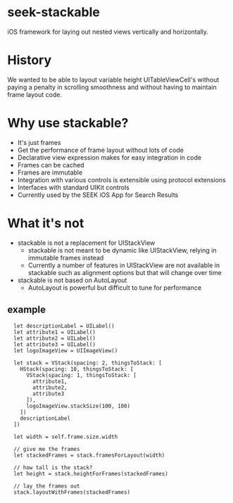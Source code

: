 # seek-stackable
iOS framework for laying out nested views vertically and horizontally.

# History

We wanted to be able to layout variable height UITableViewCell's without paying a penalty in scrolling smoothness and without having to maintain frame layout code.

# Why use stackable?
- It's just frames
- Get the performance of frame layout without lots of code
- Declarative view expression makes for easy integration in code
- Frames can be cached
- Frames are immutable
- Integration with various controls is extensible using protocol extensions
- Interfaces with standard UIKit controls
- Currently used by the SEEK iOS App for Search Results

# What it's not
- stackable is not a replacement for UIStackView
  - stackable is not meant to be dynamic like UIStackView, relying in immutable frames instead
  - Currently a number of features in UIStackView are not available in stackable such as alignment options but that will change over time
- stackable is not based on AutoLayout
  - AutoLayout is powerful but difficult to tune for performance

## example

```
  let descriptionLabel = UILabel()
  let attribute1 = UILabel()
  let attribute2 = UILabel()
  let attribute3 = UILabel()
  let logoImageView = UIImageView()
  
  let stack = VStack(spacing: 2, thingsToStack: [
    HStack(spacing: 10, thingsToStack: [
      VStack(spacing: 1, thingsToStack: [
        attribute1,
        attribute2,
        attribute3
      ]),
      logoImageView.stackSize(100, 100)
    ])
    descriptionLabel
  ])
  
  let width = self.frame.size.width
  
  // give me the frames
  let stackedFrames = stack.framesForLayout(width)
  
  // how tall is the stack?
  let height = stack.heightForFrames(stackedFrames)
  
  // lay the frames out
  stack.layoutWithFrames(stackedFrames)
```
